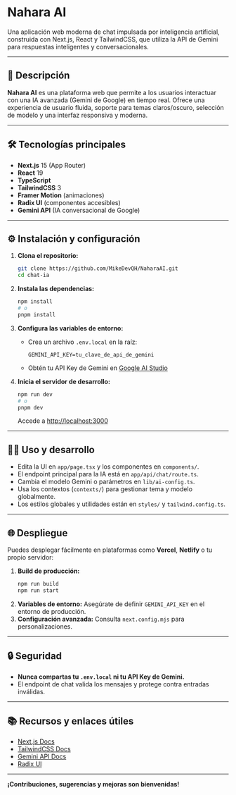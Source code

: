 # Nahara AI

Una aplicación web moderna de chat impulsada por inteligencia artificial, construida con Next.js, React y TailwindCSS, que utiliza la API de Gemini para respuestas inteligentes y conversacionales.

---

## 🚀 Descripción

**Nahara AI** es una plataforma web que permite a los usuarios interactuar con una IA avanzada (Gemini de Google) en tiempo real. Ofrece una experiencia de usuario fluida, soporte para temas claros/oscuro, selección de modelo y una interfaz responsiva y moderna.

---

## 🛠️ Tecnologías principales

- **Next.js** 15 (App Router)
- **React** 19
- **TypeScript**
- **TailwindCSS** 3
- **Framer Motion** (animaciones)
- **Radix UI** (componentes accesibles)
- **Gemini API** (IA conversacional de Google)

---


## ⚙️ Instalación y configuración

1. **Clona el repositorio:**
   ```bash
   git clone https://github.com/MikeDevQH/NaharaAI.git
   cd chat-ia
   ```

2. **Instala las dependencias:**
   ```bash
   npm install
   # o
   pnpm install
   ```

3. **Configura las variables de entorno:**
   - Crea un archivo `.env.local` en la raíz:
     ```env
     GEMINI_API_KEY=tu_clave_de_api_de_gemini
     ```
   - Obtén tu API Key de Gemini en [Google AI Studio](https://aistudio.google.com/app/apikey)

4. **Inicia el servidor de desarrollo:**
   ```bash
   npm run dev
   # o
   pnpm dev
   ```
   Accede a [http://localhost:3000](http://localhost:3000)

---

## 🧑‍💻 Uso y desarrollo

- Edita la UI en `app/page.tsx` y los componentes en `components/`.
- El endpoint principal para la IA está en `app/api/chat/route.ts`.
- Cambia el modelo Gemini o parámetros en `lib/ai-config.ts`.
- Usa los contextos (`contexts/`) para gestionar tema y modelo globalmente.
- Los estilos globales y utilidades están en `styles/` y `tailwind.config.ts`.

---

## 🌐 Despliegue

Puedes desplegar fácilmente en plataformas como **Vercel**, **Netlify** o tu propio servidor:

1. **Build de producción:**
   ```bash
   npm run build
   npm run start
   ```
2. **Variables de entorno:** Asegúrate de definir `GEMINI_API_KEY` en el entorno de producción.
3. **Configuración avanzada:** Consulta `next.config.mjs` para personalizaciones.

---

## 🔒 Seguridad

- **Nunca compartas tu `.env.local` ni tu API Key de Gemini.**
- El endpoint de chat valida los mensajes y protege contra entradas inválidas.

---

## 📚 Recursos y enlaces útiles

- [Next.js Docs](https://nextjs.org/docs)
- [TailwindCSS Docs](https://tailwindcss.com/docs)
- [Gemini API Docs](https://ai.google.dev/docs)
- [Radix UI](https://www.radix-ui.com/)

---



**¡Contribuciones, sugerencias y mejoras son bienvenidas!**
